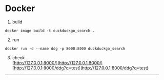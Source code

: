 # Docker
1) build
```python3
docker image build -t duckduckgo_search .
```

2) run
```python3
docker run -d --name ddg -p 8000:8000 duckduckgo_search
```

3) check</br>
[http://127.0.0.1:8000/](http://127.0.0.1:8000/)</br>
[http://127.0.0.1:8000/ddg?q=test](http://127.0.0.1:8000/ddg?q=test)
___
